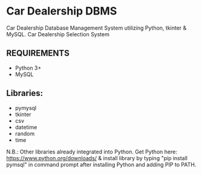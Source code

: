 # Car Dealership DBMS
Car Dealership Database Management System utilizing Python, tkinter &amp; MySQL.
Car Dealership Selection System

## REQUIREMENTS

- Python 3+
- MySQL

## Libraries:

- pymysql
- tkinter
- csv
- datetime
- random
- time

N.B.: Other libraries already integrated into Python. Get Python here: https://www.python.org/downloads/
	& install library by typing "pip install pymsql" in command prompt after installing Python and adding PIP to PATH.

